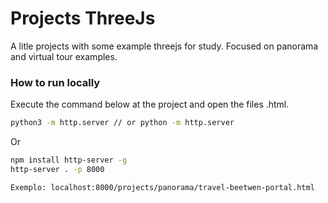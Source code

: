# Projects ThreeJs
A litle projects with some example threejs for study. Focused on panorama and virtual tour examples.

### How to run locally
Execute the command below at the project and open the files .html.

```sh
python3 -m http.server // or python -m http.server
```

Or

```sh
npm install http-server -g
http-server . -p 8000

```

```sh
Exemplo: localhost:8000/projects/panorama/travel-beetwen-portal.html
```
